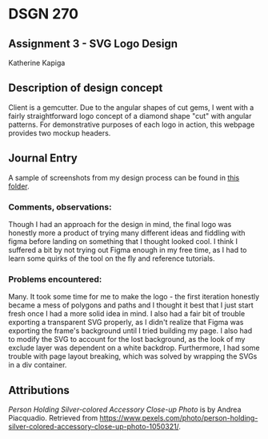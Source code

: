# DSGN 270
## Assignment 3 - SVG Logo Design

Katherine Kapiga

## Description of design concept
Client is a gemcutter. Due to the angular shapes of cut gems, I went with a fairly straightforward logo concept of a diamond shape "cut" with angular patterns. For demonstrative purposes of each logo in action, this webpage provides two mockup headers.

## Journal Entry
A sample of screenshots from my design process can be found in [this folder](assets/images/logo-design-process).

### Comments, observations:
Though I had an approach for the design in mind, the final logo was honestly more a product of trying many different ideas and fiddling with figma before landing on something that I thought looked cool. I think I suffered a bit by not trying out Figma enough in my free time, as I had to learn some quirks of the tool on the fly and reference tutorials.

### Problems encountered:
Many. It took some time for me to make the logo - the first iteration honestly became a mess of polygons and paths and I thought it best that I just start fresh once I had a more solid idea in mind. I also had a fair bit of trouble exporting a transparent SVG properly, as I didn't realize that Figma was exporting the frame's background until I tried building my page. I also had to modify the SVG to account for the lost background, as the look of my exclude layer was dependent on a white backdrop. Furthermore, I had some trouble with page layout breaking, which was solved by wrapping the SVGs in a div container.

## Attributions
*Person Holding Silver-colored Accessory Close-up Photo* is by Andrea Piacquadio. Retrieved from https://www.pexels.com/photo/person-holding-silver-colored-accessory-close-up-photo-1050321/.
